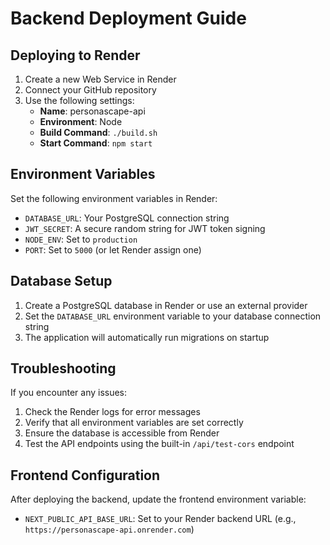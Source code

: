 # Backend Deployment Guide

## Deploying to Render

1. Create a new Web Service in Render
2. Connect your GitHub repository
3. Use the following settings:
   - **Name**: personascape-api
   - **Environment**: Node
   - **Build Command**: `./build.sh`
   - **Start Command**: `npm start`

## Environment Variables

Set the following environment variables in Render:

- `DATABASE_URL`: Your PostgreSQL connection string
- `JWT_SECRET`: A secure random string for JWT token signing
- `NODE_ENV`: Set to `production`
- `PORT`: Set to `5000` (or let Render assign one)

## Database Setup

1. Create a PostgreSQL database in Render or use an external provider
2. Set the `DATABASE_URL` environment variable to your database connection string
3. The application will automatically run migrations on startup

## Troubleshooting

If you encounter any issues:

1. Check the Render logs for error messages
2. Verify that all environment variables are set correctly
3. Ensure the database is accessible from Render
4. Test the API endpoints using the built-in `/api/test-cors` endpoint

## Frontend Configuration

After deploying the backend, update the frontend environment variable:

- `NEXT_PUBLIC_API_BASE_URL`: Set to your Render backend URL (e.g., `https://personascape-api.onrender.com`) 